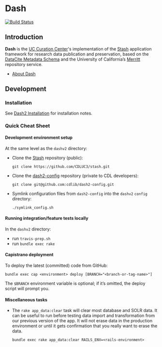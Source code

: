 # Dash

[![Build Status](https://travis-ci.org/CDLUC3/dashv2.svg?branch=development)](https://travis-ci.org/CDLUC3/dashv2)

## Introduction

**Dash** is the [UC Curation Center](http://www.cdlib.org/uc3/)'s
implementation of the [Stash](https://github.com/CDLUC3/stash) application
framework for research data publication and preservation, based on the
[DataCite Metadata Schema](https://schema.datacite.org/) and the University
of California’s [Merritt](https://merritt.cdlib.org/) repository service.

- [About Dash](app/views/layouts/_about.html.md)

## Development

### Installation

See
[Dash2 Installation](https://github.com/CDLUC3/dashv2/blob/development/documentation/dash2_install.md)
for installation notes.

### Quick Cheat Sheet

#### Development environment setup

At the same level as the `dashv2` directory:

- Clone the [Stash](https://github.com/CDLUC3/stash) repository (public):

  ```
  git clone https://github.com/CDLUC3/stash.git
  ```

- Clone the [dash2-config](https://github.com/cdlib/dash2-config/) repository
  (private to CDL developers):

  ```
  git clone git@github.com:cdlib/dash2-config.git
  ```

- Symlink configuration files from `dash2-config` into the `dashv2`
  `config` directory:

  ```
  ./symlink_config.sh
  ```

#### Running integration/feature tests locally

In the `dashv2` directory:

- run `travis-prep.sh`
- run `bundle exec rake`

#### Capistrano deployment

To deploy the latest (committed) code from GitHub:

```
bundle exec cap <environment> deploy [BRANCH="<branch-or-tag-name>"]
```

The `$BRANCH` environment variable is optional; if it’s omitted, the
deploy script will prompt you.

#### Miscellaneous tasks

- The `rake app_data:clear` task will clear most database and SOLR data. It
  can be useful to run before testing data import and transformation from our
  previous version of the app. It will not erase data in the production
  environment or until it gets confirmation that you really want to erase the
  data. 

  ```
  bundle exec rake app_data:clear RAILS_ENV=<rails-environment>
  ```


